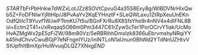 $START$bFrPbHnkw7dWZxLotJZz8SOVtCpvuG4a35S8Exy8g/WIBDVNrHlxQwb5Z+FoDFNlwYjRtHlp/J8PvAaYv2KqEYHnztF+SLeQWLaxu1ZtRpXeuUnEKnOdfQlilcT9Yuvf1WJwPTtmKU7t5u/BGnFXrRu8X8SfsYho9r4nNV4x4dIFNL8Boi+Ectm2T41+i/xRxqaq5O66m0Pm3447C61rZyw5cTer1PorOCrvY1iak/UcMoHvAZMgWx2pE5zFiZW/98m80Vz/5eRBRihhDmxlzk8366uEbrvmshyNRqiYYk45hdChvvCwuBGjP7eNFngnIYUz/iniNTLoN1aUnun0BhWd2YTdNnUZHtvVStUpfhItBmXp/HuWvuqDLQZ7XNxg$END$